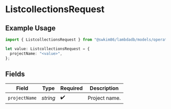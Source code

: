 # ListcollectionsRequest

## Example Usage

```typescript
import { ListcollectionsRequest } from "@swkim86/lambdadb/models/operations";

let value: ListcollectionsRequest = {
  projectName: "<value>",
};
```

## Fields

| Field              | Type               | Required           | Description        |
| ------------------ | ------------------ | ------------------ | ------------------ |
| `projectName`      | *string*           | :heavy_check_mark: | Project name.      |